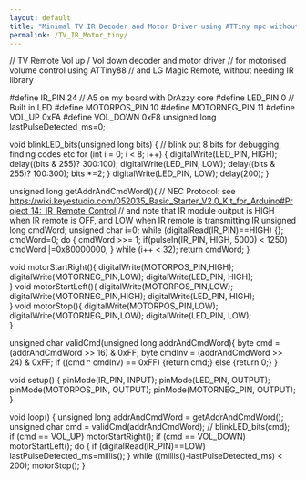 ```yaml
---
layout: default
title: "Minimal TV IR Decoder and Motor Driver using ATTiny mpc without library"
permalink: /TV_IR_Motor_tiny/
---
```


// TV Remote Vol up / Vol down decoder and motor driver
// for motorised volume control using ATTiny88
// and LG Magic Remote, without needing IR library

#define IR_PIN 24  // A5 on my board with DrAzzy core
#define LED_PIN 0  // Built in LED
#define MOTORPOS_PIN 10
#define MOTORNEG_PIN 11
#define VOL_UP 0xFA
#define VOL_DOWN 0xF8
unsigned long lastPulseDetected_ms=0;

void blinkLED_bits(unsigned long bits) {
  // blink out 8 bits for debugging, finding codes etc
  for (int i = 0; i < 8; i++) {
    digitalWrite(LED_PIN, HIGH);
    delay((bits & 255)? 300:100);
    digitalWrite(LED_PIN, LOW);
    delay((bits & 255)? 100:300);
    bits *=2;
  }
  digitalWrite(LED_PIN, LOW);
  delay(200);
}

unsigned long getAddrAndCmdWord(){
  // NEC Protocol: see https://wiki.keyestudio.com/052035_Basic_Starter_V2.0_Kit_for_Arduino#Project_14:_IR_Remote_Control
  // and note that IR module ouitput is HIGH when IR remote is OFF, and LOW when IR remote is transmitting IR
  unsigned long cmdWord;
  unsigned char i=0;
  while (digitalRead(IR_PIN)==HIGH) {};
  cmdWord=0;
  do {
    cmdWord >>= 1;
    if(pulseIn(IR_PIN, HIGH, 5000) < 1250) 
      cmdWord |=0x80000000;
  } while (i++ < 32);
  return cmdWord;
}

void motorStartRight(){
  digitalWrite(MOTORPOS_PIN,HIGH);
  digitalWrite(MOTORNEG_PIN,LOW);
  digitalWrite(LED_PIN, HIGH);  
}
void motorStartLeft(){
  digitalWrite(MOTORPOS_PIN,LOW);
  digitalWrite(MOTORNEG_PIN,HIGH);
  digitalWrite(LED_PIN, HIGH);  
}
void motorStop(){
  digitalWrite(MOTORPOS_PIN,LOW);
  digitalWrite(MOTORNEG_PIN,LOW);
  digitalWrite(LED_PIN, LOW);  
}

unsigned char validCmd(unsigned long addrAndCmdWord){
  byte cmd    = (addrAndCmdWord >> 16) & 0xFF;
  byte cmdInv = (addrAndCmdWord >> 24) & 0xFF;
  if ((cmd ^ cmdInv) == 0xFF) {return cmd;} else {return 0;}
}

void setup() {
  pinMode(IR_PIN, INPUT);
  pinMode(LED_PIN, OUTPUT);
  pinMode(MOTORPOS_PIN, OUTPUT);
  pinMode(MOTORNEG_PIN, OUTPUT);  
}

void loop() {
  unsigned long addrAndCmdWord = getAddrAndCmdWord();
  unsigned char cmd = validCmd(addrAndCmdWord);
//  blinkLED_bits(cmd);
  if (cmd == VOL_UP) motorStartRight();
  if (cmd == VOL_DOWN) motorStartLeft();
  do {
    if (digitalRead(IR_PIN)==LOW) lastPulseDetected_ms=millis();
  } while ((millis()-lastPulseDetected_ms) < 200);
  motorStop();
}
